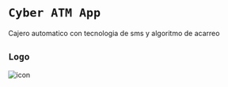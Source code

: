 # `Cyber ATM App`
Cajero automatico con tecnologia de sms y algoritmo de acarreo

## `Logo`

![icon](https://github.com/VictorArdila/Cyber-ATM/assets/89551043/74e5f828-a107-432e-a6c5-381fbaa9449a)

